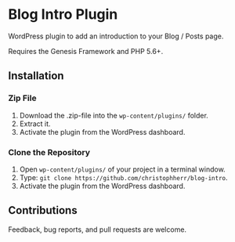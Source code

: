 # Blog Intro Plugin

WordPress plugin to add an introduction to your Blog / Posts page.

Requires the Genesis Framework and PHP 5.6+.

## Installation

### Zip File
1. Download the .zip-file into the `wp-content/plugins/` folder.
2. Extract it.
3. Activate the plugin from the WordPress dashboard.

### Clone the Repository
1. Open `wp-content/plugins/` of your project in a terminal window.
2. Type: `git clone https://github.com/christophherr/blog-intro`.
3. Activate the plugin from the WordPress dashboard.

## Contributions

Feedback, bug reports, and pull requests are welcome.
